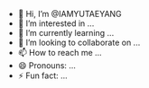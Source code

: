- 👋 Hi, I’m @IAMYUTAEYANG
- 👀 I’m interested in ...
- 🌱 I’m currently learning ...
- 💞️ I’m looking to collaborate on ...
- 📫 How to reach me ...
- 😄 Pronouns: ...
- ⚡ Fun fact: ...

<!---
IAMYUTAEYANG/IAMYUTAEYANG is a ✨ special ✨ repository because its `README.md` (this file) appears on your GitHub profile.
You can click the Preview link to take a look at your changes.
--->
